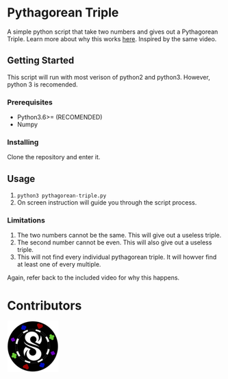 # Pythagorean Triple

A simple python script that take two numbers and gives out a Pythagorean Triple. Learn more about why this works [here](https://www.youtube.com/watch?v=QJYmyhnaaek). Inspired by the same video.

## Getting Started

This script will run with most verison of python2 and python3. However, python 3 is recomended.

### Prerequisites

- Python3.6>= (RECOMENDED)
- Numpy

### Installing

Clone the repository and enter it. 

## Usage

1. `python3 pythagorean-triple.py`
2. On screen instruction will guide you through the script process.

### Limitations

1. The two numbers cannot be the same. This will give out a useless triple. 
2. The second number cannot be even. This will also give out a useless triple. 
3. This will not find every individual pythagorean triple. It will howver find at least one of every multiple. 

Again, refer back to the included video for why this happens. 

# Contributors 
<a href="https://twitter.com/SimYouLater28">
     <img src="/.github/twitter.png">
</a>
